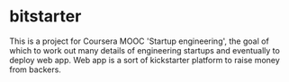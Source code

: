 bitstarter
==========

This is a project for Coursera MOOC 'Startup engineering', the goal of which to work out many details of engineering startups and eventually to deploy web app. Web app is a sort of kickstarter platform to raise money from backers.
